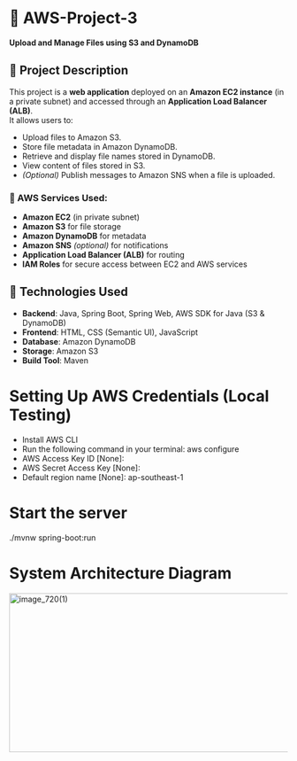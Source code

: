 # 📁 AWS-Project-3  
**Upload and Manage Files using S3 and DynamoDB**

## 📌 Project Description

This project is a **web application** deployed on an **Amazon EC2 instance** (in a private subnet) and accessed through an **Application Load Balancer (ALB)**.  
It allows users to:

- Upload files to Amazon S3.
- Store file metadata in Amazon DynamoDB.
- Retrieve and display file names stored in DynamoDB.
- View content of files stored in S3.
- *(Optional)* Publish messages to Amazon SNS when a file is uploaded.

### 🧩 AWS Services Used:
- **Amazon EC2** (in private subnet)
- **Amazon S3** for file storage
- **Amazon DynamoDB** for metadata
- **Amazon SNS** *(optional)* for notifications
- **Application Load Balancer (ALB)** for routing
- **IAM Roles** for secure access between EC2 and AWS services

## 🚀 Technologies Used

- **Backend**: Java, Spring Boot, Spring Web, AWS SDK for Java (S3 & DynamoDB)
- **Frontend**: HTML, CSS (Semantic UI), JavaScript
- **Database**: Amazon DynamoDB
- **Storage**: Amazon S3
- **Build Tool**: Maven
  
# Setting Up AWS Credentials (Local Testing)
- Install AWS CLI
- Run the following command in your terminal: aws configure
- AWS Access Key ID     [None]: <your-access-key-id>
- AWS Secret Access Key [None]: <your-secret-access-key>
- Default region name    [None]: ap-southeast-1
  
# Start the server
./mvnw spring-boot:run
# System Architecture Diagram
<img width="681" height="287" alt="image_720(1)" src="https://github.com/user-attachments/assets/17a16fb5-070e-4343-bdc3-aaabcd5b99f3" />


